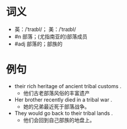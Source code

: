 # 词义
- 英：/ˈtraɪbl/； 美：/ˈtraɪbl/
- #n 部落；(尤指南亚的)部落成员
- #adj 部落的；部族的
# 例句
- their rich heritage of ancient tribal customs .
	- 他们古老部落风俗的丰富遗产
- Her brother recently died in a tribal war .
	- 她的兄弟最近死于部落战争。
- They would go back to their tribal lands .
	- 他们会回到自己部族的地盘上。
